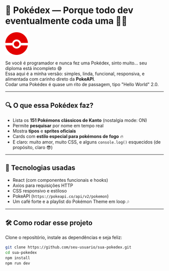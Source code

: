 # 🧢 Pokédex — Porque todo dev eventualmente coda uma 🐱‍👓

![Logo da Pokédex](./src/assets/Vector.svg)

Se você é programador e nunca fez uma Pokédex, sinto muito... seu diploma está incompleto 😅  
Essa aqui é a minha versão: simples, linda, funcional, responsiva, e alimentada com carinho direto da **PokeAPI**.  
Codar uma Pokédex é quase um rito de passagem, tipo "Hello World" 2.0.

---

## 🔍 O que essa Pokédex faz?

- Lista os **151 Pokémons clássicos de Kanto** (nostalgia mode: ON)
- Permite **pesquisar** por nome em tempo real
- Mostra **tipos** e **sprites oficiais**
- Cards com **estilo especial para pokémons de fogo** 🔥
- E claro: muito amor, muito CSS, e alguns `console.log()` esquecidos (de propósito, claro 😎)

---

## 🧪 Tecnologias usadas

- React (com componentes funcionais e hooks)
- Axios para requisições HTTP
- CSS responsivo e estiloso
- PokeAPI (`https://pokeapi.co/api/v2/pokemon`)
- Um café forte e a playlist do Pokémon Theme em loop 🎶

---

## 🛠️ Como rodar esse projeto

Clone o repositório, instale as dependências e seja feliz:

```bash
git clone https://github.com/seu-usuario/sua-pokedex.git
cd sua-pokedex
npm install
npm run dev
